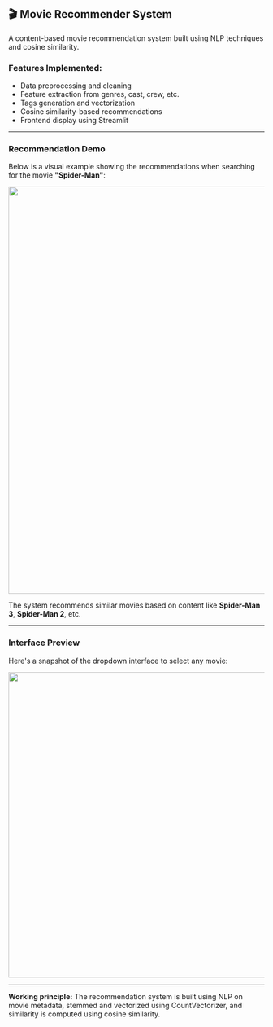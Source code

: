 
## 🎬 Movie Recommender System 

A content-based movie recommendation system built using NLP techniques and cosine similarity.

###  Features Implemented:

* Data preprocessing and cleaning
* Feature extraction from genres, cast, crew, etc.
* Tags generation and vectorization
* Cosine similarity-based recommendations
* Frontend display using Streamlit

---

###  Recommendation Demo

 Below is a visual example showing the recommendations when searching for the movie **"Spider-Man"**:

<img src="https://github.com/user-attachments/assets/7853e811-c9e6-4e69-901b-b482b9b49cad" width="800"/>

 The system recommends similar movies based on content like **Spider-Man 3**, **Spider-Man 2**, etc.

---

###  Interface Preview

 Here's a snapshot of the dropdown interface to select any movie:

<img src="https://github.com/user-attachments/assets/f2a147ec-4090-43f9-b073-ccfe0b367618" width="600"/>

---

 **Working principle:**
The recommendation system is built using NLP on movie metadata, stemmed and vectorized using CountVectorizer, and similarity is computed using cosine similarity.

